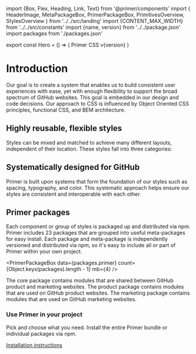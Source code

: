 import {Box, Flex, Heading, Link, Text} from '@primer/components'
import {
  HeaderImage,
  MetaPackageBox,
  PrimerPackageBox,
  PrimitivesOverview,
  StylesOverview
} from '../../src/landing'
import {CONTENT_MAX_WIDTH} from '../../src/constants'
import {name, version} from '../../package.json'
import packages from './packages.json'

export const Hero = () => (
  <Box bg="black">
    <Box maxWidth={CONTENT_MAX_WIDTH} p={6} mx="auto" mb={3}>
      <Box mt={4} mb={4}>
        <Heading color="blue.4" fontSize={7} pb={3} m={0}>
          Primer CSS
        </Heading>
        <Text is="div" color="blue.2" fontSize={2} mb={4}>
          v{version}
        </Text>
        <Box is={HeaderImage} mb={6} />
      </Box>
    </Box>
  </Box>
)

# Introduction

Our goal is to create a system that enables us to build consistent user experiences with ease, yet with enough flexibility to support the broad spectrum of GitHub websites. This goal is embedded in our design and code decisions. Our approach to CSS is influenced by Object Oriented CSS principles, functional CSS, and BEM architecture.

## Highly reusable, flexible styles

Styles can be mixed and matched to achieve many different layouts, independent of their location. These styles fall into three categories:

<StylesOverview m={6} />

## Systematically designed for GitHub

Primer is built upon systems that form the foundation of our styles such as spacing, typography, and color. This systematic approach helps ensure our styles are consistent and interoperable with each other.

<PrimitivesOverview />

## Primer packages

Each component or group of styles is packaged up and distributed via npm. Primer includes 23 packages that are grouped into useful meta-packages for easy install. Each package and meta-package is independently versioned and distributed via npm, so it's easy to include all or part of Primer within your own project.

<PrimerPackageBox data={packages.primer} count={Object.keys(packages).length - 1} mb={4} />

<Flex justifyContent="space-around" mb={6}>
  <MetaPackageBox title="Core" data={packages['primer-core']} width={1/3}>
    The core package contains modules that are shared between GitHub product and marketing websites.
  </MetaPackageBox>
  <MetaPackageBox title="Product" data={packages['primer-product']} width={1/3}>
    The product package contains modules that are used on GitHub product websites.
  </MetaPackageBox>
  <MetaPackageBox title="Marketing" data={packages['primer-marketing']} width={1/3}>
    The marketing package contains modules that are used on GitHub marketing websites.
  </MetaPackageBox>
</Flex>


<div class="bg-gray py-6">
  <div class="d-flex flex-wrap flex-md-nowrap px-6 gutter-lg">
    <div class="col-12 col-md-9 pr-0 pr-lg-2">
      <h3 class="f3 text-normal m-0">Use Primer in your project</h3>
      <p class="my-3">Pick and choose what you need. Install the entire Primer bundle or individual packages via npm.</p>
      <a href="/css/getting-started" class="btn btn-outline">Installation instructions</a>
    </div>
  </div>
</div>
